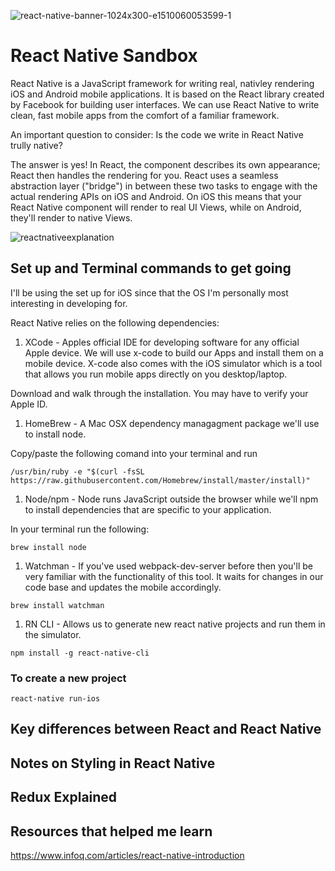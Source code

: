 ![react-native-banner-1024x300-e1510060053599-1](https://user-images.githubusercontent.com/33808429/51068027-0a7db400-15cd-11e9-9edc-ba81dd1cb693.png)

# React Native Sandbox

React Native is a JavaScript framework for writing real, nativley rendering iOS and Android mobile applications. It is based on the React library created by Facebook for building user interfaces. We can use React Native to write clean, fast mobile apps from the comfort of a familiar framework. 

An important question to consider: Is the code we write in React Native trully native? 

The answer is yes! In React, the component describes its own appearance; React then handles the rendering for you. React uses a seamless abstraction layer ("bridge") in between these two tasks to engage with the actual rendering APIs on iOS and Android. On iOS this means that your React Native component will render to real UI Views, while on Android, they'll render to native Views. 

![reactnativeexplanation](https://user-images.githubusercontent.com/33808429/51068518-38b2c200-15d4-11e9-890b-0612292cdeee.png)



## Set up and Terminal commands to get going

I'll be using the set up for iOS since that the OS I'm personally most interesting in developing for. 

React Native relies on the following dependencies:
1. XCode - Apples official IDE for developing software for any official Apple device. We will use x-code to build our Apps and install them on a mobile device. X-code also comes with the iOS simulator which is a tool that allows you run mobile apps directly on you desktop/laptop.

Download and walk through the installation. You may have to verify your Apple ID.


1. HomeBrew - A Mac OSX dependency managagment package we'll use to install node.

Copy/paste the following comand into your terminal and run
```
/usr/bin/ruby -e "$(curl -fsSL https://raw.githubusercontent.com/Homebrew/install/master/install)"
```

1. Node/npm - Node runs JavaScript outside the browser while we'll npm to install dependencies that are specific to your application.

In your terminal run the following:

``` 
brew install node 
```

1. Watchman - If you've used webpack-dev-server before then you'll be very familiar with the functionality of this tool. It waits for changes in our code base and updates the mobile accordingly.

``` 
brew install watchman 
```

1. RN CLI - Allows us to generate new react native projects and run them in the simulator.

``` 
npm install -g react-native-cli 
```


### To create a new project

```
react-native run-ios
```


## Key differences between React and React Native

## Notes on Styling in React Native

## Redux Explained 

## Resources that helped me learn

https://www.infoq.com/articles/react-native-introduction

